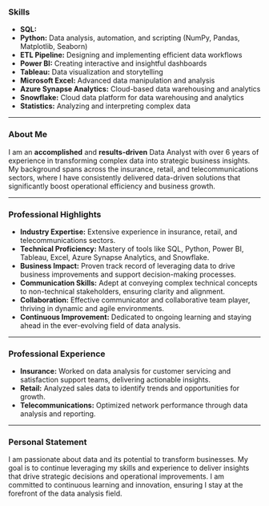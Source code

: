 ### **Skills**

- **SQL:** 
- **Python:** Data analysis, automation, and scripting (NumPy, Pandas, Matplotlib, Seaborn)
- **ETL Pipeline:** Designing and implementing efficient data workflows
- **Power BI:** Creating interactive and insightful dashboards
- **Tableau:** Data visualization and storytelling
- **Microsoft Excel:** Advanced data manipulation and analysis
- **Azure Synapse Analytics:** Cloud-based data warehousing and analytics
- **Snowflake:** Cloud data platform for data warehousing and analytics
- **Statistics:** Analyzing and interpreting complex data

---

### **About Me**

I am an **accomplished** and **results-driven** Data Analyst with over 6 years of experience in transforming complex data into strategic business insights. My background spans across the insurance, retail, and telecommunications sectors, where I have consistently delivered data-driven solutions that significantly boost operational efficiency and business growth.

---

### **Professional Highlights**

- **Industry Expertise:** Extensive experience in insurance, retail, and telecommunications sectors.
- **Technical Proficiency:** Mastery of tools like SQL, Python, Power BI, Tableau, Excel, Azure Synapse Analytics, and Snowflake.
- **Business Impact:** Proven track record of leveraging data to drive business improvements and support decision-making processes.
- **Communication Skills:** Adept at conveying complex technical concepts to non-technical stakeholders, ensuring clarity and alignment.
- **Collaboration:** Effective communicator and collaborative team player, thriving in dynamic and agile environments.
- **Continuous Improvement:** Dedicated to ongoing learning and staying ahead in the ever-evolving field of data analysis.

---

### **Professional Experience**

- **Insurance:** Worked on data analysis for customer servicing and satisfaction support teams, delivering actionable insights.
- **Retail:** Analyzed sales data to identify trends and opportunities for growth.
- **Telecommunications:** Optimized network performance through data analysis and reporting.

---

### **Personal Statement**

I am passionate about data and its potential to transform businesses. My goal is to continue leveraging my skills and experience to deliver insights that drive strategic decisions and operational improvements. I am committed to continuous learning and innovation, ensuring I stay at the forefront of the data analysis field.

